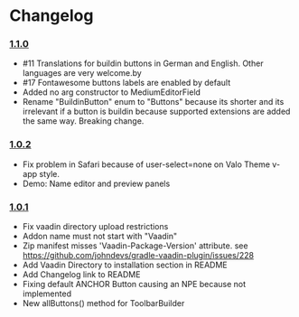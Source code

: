 # Changelog

### [1.1.0](https://github.com/moberwasserlechner/vaadin-medium-editor/compare/1.0.2...1.1.0)

* #11 Translations for buildin buttons in German and English. Other languages are very welcome.by
* #17 Fontawesome buttons labels are enabled by default
* Added no arg constructor to MediumEditorField
* Rename "BuildinButton" enum to "Buttons" because its shorter and its irrelevant if a button is buildin because supported extensions are added the same way. Breaking change.

### [1.0.2](https://github.com/moberwasserlechner/vaadin-medium-editor/compare/1.0.1...1.0.2)

* Fix problem in Safari because of user-select=none on Valo Theme v-app style.
* Demo: Name editor and preview panels

### [1.0.1](https://github.com/moberwasserlechner/vaadin-medium-editor/compare/1.0.0...1.0.1)

* Fix vaadin directory upload restrictions
 * Addon name must not start with "Vaadin"
 * Zip manifest misses 'Vaadin-Package-Version' attribute. see https://github.com/johndevs/gradle-vaadin-plugin/issues/228
* Add Vaadin Directory to installation section in README
* Add Changelog link to README
* Fixing default ANCHOR Button causing an NPE because not implemented
* New allButtons() method for ToolbarBuilder
 
